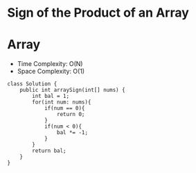 # Sign of the Product of an Array
# Array
* Time Complexity: O(N)
* Space Complexity: O(1)
```
class Solution {
    public int arraySign(int[] nums) {
        int bal = 1;
        for(int num: nums){
            if(num == 0){
                return 0;
            }
            if(num < 0){
                bal *= -1;
            }
        }
        return bal;
    }
}
```